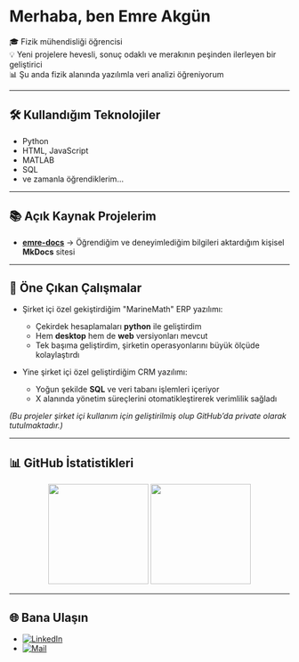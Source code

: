 # Merhaba, ben Emre Akgün  

🎓 Fizik mühendisliği öğrencisi  
💡 Yeni projelere hevesli, sonuç odaklı ve merakının peşinden ilerleyen bir geliştirici  
📊 Şu anda fizik alanında yazılımla veri analizi öğreniyorum  

---

## 🛠️ Kullandığım Teknolojiler  
- Python  
- HTML, JavaScript  
- MATLAB  
- SQL  
- ve zamanla öğrendiklerim...  

---

## 📚 Açık Kaynak Projelerim  
- [**emre-docs**](https://github.com/emreakguncloud/emre-docs) → Öğrendiğim ve deneyimlediğim bilgileri aktardığım kişisel **MkDocs** sitesi  

---

## 💼 Öne Çıkan Çalışmalar  

- Şirket içi özel gekiştirdiğim "MarineMath" ERP yazılımı:
  - Çekirdek hesaplamaları **python** ile geliştirdim  
  - Hem **desktop** hem de **web** versiyonları mevcut  
  - Tek başıma geliştirdim, şirketin operasyonlarını büyük ölçüde kolaylaştırdı  

- Yine şirket içi özel geliştirdiğim CRM yazılımı:  
  - Yoğun şekilde **SQL** ve veri tabanı işlemleri içeriyor  
  - X alanında yönetim süreçlerini otomatikleştirerek verimlilik sağladı  

*(Bu projeler şirket içi kullanım için geliştirilmiş olup GitHub’da private olarak tutulmaktadır.)*  

---

## 📊 GitHub İstatistikleri  

<p align="center">
  <img src="https://github-readme-stats.vercel.app/api?username=emreakguncloud&show_icons=true&theme=tokyonight&hide_border=true&count_private=true" height="180em"/>
  <img src="https://github-readme-stats.vercel.app/api/top-langs/?username=emreakguncloud&layout=compact&theme=tokyonight&hide_border=true" height="180em"/>
</p>

---

## 🌐 Bana Ulaşın
- [![LinkedIn](https://img.shields.io/badge/LinkedIn-Emre%20Akgün-blue?logo=linkedin&logoColor=white)](https://www.linkedin.com/in/emre-akgunn)
- [![Mail](https://img.shields.io/badge/Mail-emreakgun2003%40gmail.com-red?logo=gmail&logoColor=white)](mailto:emreakgun2003@gmail.com)
